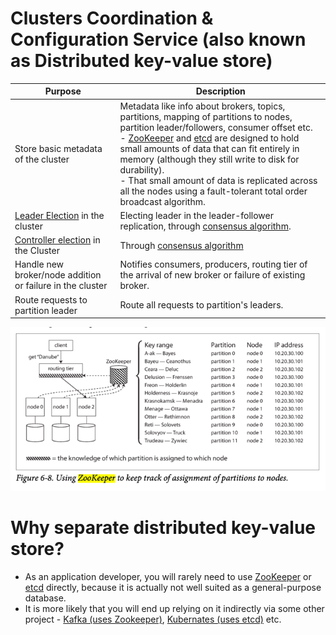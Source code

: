 # Clusters Coordination & Configuration Service (also known as Distributed key-value store)

| Purpose                                                                                          | Description                                                                                                                                                                                                                                                                                                                                                                                                                                                |
|--------------------------------------------------------------------------------------------------|------------------------------------------------------------------------------------------------------------------------------------------------------------------------------------------------------------------------------------------------------------------------------------------------------------------------------------------------------------------------------------------------------------------------------------------------------------|
| Store basic metadata of the cluster                                                              | Metadata like info about brokers, topics, partitions, mapping of partitions to nodes, partition leader/followers, consumer offset etc.<br/>- [ZooKeeper](ApacheZookeeper.md) and [etcd](etcd.md) are designed to hold small amounts of data that can fit entirely in memory (although they still write to disk for durability).<br/>- That small amount of data is replicated across all the nodes using a fault-tolerant total order broadcast algorithm. |
| [Leader Election](../3_DatabaseServices/4_Consistency&Replication/Replication.md) in the cluster | Electing leader in the leader-follower replication, through [consensus algorithm](https://www.techtarget.com/whatis/definition/consensus-algorithm).                                                                                                                                                                                                                                                                                                       |
| [Controller election](ControllerNode.md) in the Cluster                                          | Through [consensus algorithm](https://www.techtarget.com/whatis/definition/consensus-algorithm)                                                                                                                                                                                                                                                                                                                                                            |
| Handle new broker/node addition or failure in the cluster                                        | Notifies consumers, producers, routing tier of the arrival of new broker or failure of existing broker.                                                                                                                                                                                                                                                                                                                                                    |
| Route requests to partition leader                                                               | Route all requests to partition's leaders.                                                                                                                                                                                                                                                                                                                                                                                                                 |

![img.png](assets/zookeeper_cluster_meta_data.png)

# Why separate distributed key-value store?
- As an application developer, you will rarely need to use [ZooKeeper](ApacheZookeeper.md) or [etcd](etcd.md) directly, because it is actually not well suited as a general-purpose database.
- It is more likely that you will end up relying on it indirectly via some other project - [Kafka (uses Zookeeper)](../4_MessageBrokersEDA/Kafka/Readme.md), [Kubernates (uses etcd)](../9_ContainerOrchestrationServices/Kubernates/Readme.md) etc.